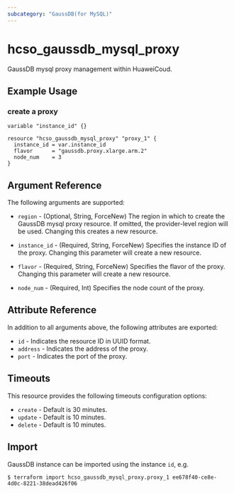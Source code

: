 ```yaml
---
subcategory: "GaussDB(for MySQL)"
---
```


# hcso_gaussdb_mysql_proxy

GaussDB mysql proxy management within HuaweiCoud.

## Example Usage

### create a proxy

```hcl
variable "instance_id" {}

resource "hcso_gaussdb_mysql_proxy" "proxy_1" {
  instance_id = var.instance_id
  flavor      = "gaussdb.proxy.xlarge.arm.2"
  node_num    = 3
}
```

## Argument Reference

The following arguments are supported:

* `region` - (Optional, String, ForceNew) The region in which to create the GaussDB mysql proxy resource. If omitted,
  the provider-level region will be used. Changing this creates a new resource.

* `instance_id` - (Required, String, ForceNew) Specifies the instance ID of the proxy.
  Changing this parameter will create a new resource.

* `flavor` - (Required, String, ForceNew) Specifies the flavor of the proxy.
  Changing this parameter will create a new resource.

* `node_num` - (Required, Int) Specifies the node count of the proxy.

## Attribute Reference

In addition to all arguments above, the following attributes are exported:

* `id` - Indicates the resource ID in UUID format.
* `address` - Indicates the address of the proxy.
* `port` - Indicates the port of the proxy.

## Timeouts

This resource provides the following timeouts configuration options:

* `create` - Default is 30 minutes.
* `update` - Default is 10 minutes.
* `delete` - Default is 10 minutes.

## Import

GaussDB instance can be imported using the instance `id`, e.g.

```
$ terraform import hcso_gaussdb_mysql_proxy.proxy_1 ee678f40-ce8e-4d0c-8221-38dead426f06
```
